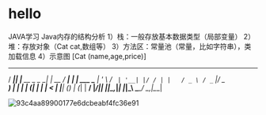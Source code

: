 # hello
JAVA学习
Java内存的结构分析
	1）栈：一般存放基本数据类型（局部变量）
	2）堆：存放对象（Cat cat,数组等）
	3）方法区：常量池（常量，比如字符串），类加载信息
	4）示意图 [Cat (name,age,price)]
   ____  _                _       ____          _      
/ ___|| |__   __ _ _ __| | __  / ___|___   __| | ___ 
\___ \| '_ \ / _` | '__| |/ / | |   / _ \ / _` |/ _ \
 ___) | | | | (_| | |  |   <  | |__| (_) | (_| |  __/
|____/|_| |_|\__,_|_|  |_|\_\  \____\___/ \__,_|\___|


![93c4aa89900177e6dcbeabf4fc36e91](https://user-images.githubusercontent.com/52946262/161018258-fb56ea47-3075-4a70-ac60-4578abc3d7c0.png)
